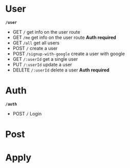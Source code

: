 # User

**`/user`**

- GET `/` get info on the user route
- GET `/me` get info on the user route **Auth required**
- GET `/all` get all users
- POST `/` create a user
- POST `/signup-with-google` create a user with google
- GET `/:userId` get a single user
- PUT `/:userId` update a user
- DELETE `/:userId` delete a user **Auth required**

# Auth

**`/auth`**

- POST `/` Login

# Post

# Apply
